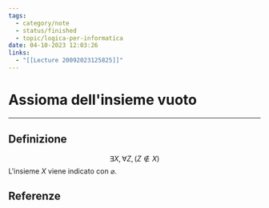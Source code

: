 ```yaml
---
tags:
  - category/note
  - status/finished
  - topic/logica-per-informatica
date: 04-10-2023 12:03:26
links:
  - "[[Lecture 20092023125825]]"
---
```

# Assioma dell'insieme vuoto
---
## Definizione
$$\exists X, \forall Z, (Z \notin X)$$
L'insieme $X$ viene indicato con $\varnothing$.

## Referenze